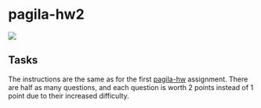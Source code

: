 # pagila-hw2
[![](https://github.com/alex-muehleisen/pagila-hw2/workflows/tests/badge.svg)](https://github.com/alex-muehleisen/pagila-hw2/actions?query=workflow%3Atests)

## Tasks

The instructions are the same as for the first [pagila-hw](https://github.com/mikeizbicki/pagila-hw) assignment.
There are half as many questions, and each question is worth 2 points instead of 1 point due to their increased difficulty.
